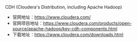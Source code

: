 CDH (Cloudera's Distribution, including Apache Hadoop)
- 官网地址：https://www.cloudera.com/
- 官网项目地址：https://www.cloudera.com/products/open-source/apache-hadoop/key-cdh-components.html
- 下载地址：https://www.cloudera.com/downloads.html

